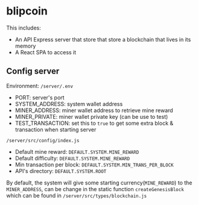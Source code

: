 # blipcoin

This includes:

- An API Express server that store that store a blockchain that lives in its memory
- A React SPA to access it

## Config server

Environment: `/server/.env`

- PORT: server's port
- SYSTEM_ADDRESS: system wallet address
- MINER_ADDRESS: miner wallet address to retrieve mine reward
- MINER_PRIVATE: miner wallet private key (can be use to test)
- TEST_TRANSACTION: set this to `true` to get some extra block & transaction when starting server

`/server/src/config/index.js`

- Default mine reward: `DEFAULT.SYSTEM.MINE_REWARD`
- Default difficulty: `DEFAULT.SYSTEM.MINE_REWARD`
- Min transaction per block: `DEFAULT.SYSTEM.MIN_TRANS_PER_BLOCK`
- API's directory: `DEFAULT.SYSTEM.ROOT`

By default, the system will give some starting currency(`MINE_REWARD`) to the `MINER_ADDRESS`, can be change in the static function `createGenesisBlock` which can be found in `/server/src/types/blockchain.js`
